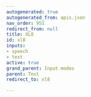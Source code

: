 ```yaml
---
autogenerated: true
autogenerated_from: apis.json
nav_order: 951
redirect_from: null
title: XL8
id: xl8
inputs:
- speech
- text
active: true
grand_parent: Input modes
parent: Text
redirect_to: xl8

---
```


